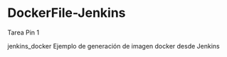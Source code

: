 # DockerFile-Jenkins
Tarea Pin 1



jenkins_docker
Ejemplo de generación de imagen docker desde Jenkins
